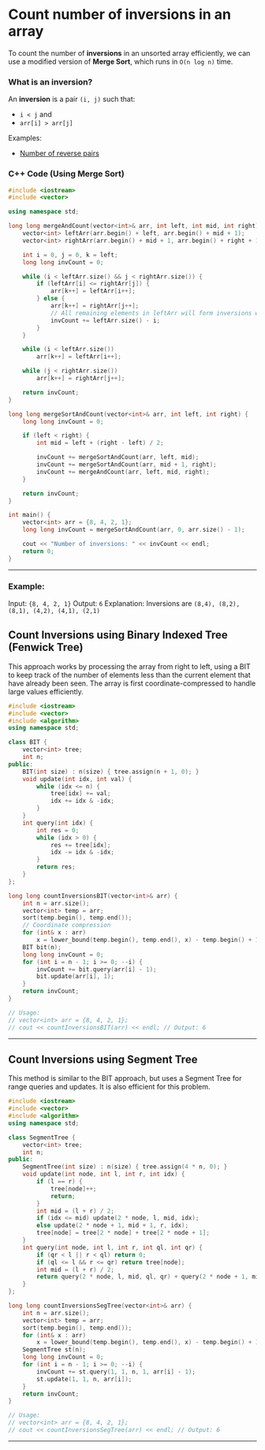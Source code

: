 # Count number of inversions in an array

To count the number of **inversions** in an unsorted array efficiently, we can use a modified version of **Merge Sort**, which runs in `O(n log n)` time.

### What is an inversion?

An **inversion** is a pair `(i, j)` such that:

- `i < j` and
- `arr[i] > arr[j]`

Examples:

- [Number of reverse pairs](https://leetcode.com/problems/reverse-pairs/description/)

### C++ Code (Using Merge Sort)

```cpp
#include <iostream>
#include <vector>

using namespace std;

long long mergeAndCount(vector<int>& arr, int left, int mid, int right) {
    vector<int> leftArr(arr.begin() + left, arr.begin() + mid + 1);
    vector<int> rightArr(arr.begin() + mid + 1, arr.begin() + right + 1);

    int i = 0, j = 0, k = left;
    long long invCount = 0;

    while (i < leftArr.size() && j < rightArr.size()) {
        if (leftArr[i] <= rightArr[j]) {
            arr[k++] = leftArr[i++];
        } else {
            arr[k++] = rightArr[j++];
            // All remaining elements in leftArr will form inversions with rightArr[j]
            invCount += leftArr.size() - i;
        }
    }

    while (i < leftArr.size())
        arr[k++] = leftArr[i++];

    while (j < rightArr.size())
        arr[k++] = rightArr[j++];

    return invCount;
}

long long mergeSortAndCount(vector<int>& arr, int left, int right) {
    long long invCount = 0;

    if (left < right) {
        int mid = left + (right - left) / 2;

        invCount += mergeSortAndCount(arr, left, mid);
        invCount += mergeSortAndCount(arr, mid + 1, right);
        invCount += mergeAndCount(arr, left, mid, right);
    }

    return invCount;
}

int main() {
    vector<int> arr = {8, 4, 2, 1};
    long long invCount = mergeSortAndCount(arr, 0, arr.size() - 1);

    cout << "Number of inversions: " << invCount << endl;
    return 0;
}
```

---

### Example:

Input: `{8, 4, 2, 1}`
Output: `6`
Explanation: Inversions are `(8,4), (8,2), (8,1), (4,2), (4,1), (2,1)`

## Count Inversions using Binary Indexed Tree (Fenwick Tree)

This approach works by processing the array from right to left, using a BIT to keep track of the number of elements less than the current element that have already been seen. The array is first coordinate-compressed to handle large values efficiently.

```cpp
#include <iostream>
#include <vector>
#include <algorithm>
using namespace std;

class BIT {
    vector<int> tree;
    int n;
public:
    BIT(int size) : n(size) { tree.assign(n + 1, 0); }
    void update(int idx, int val) {
        while (idx <= n) {
            tree[idx] += val;
            idx += idx & -idx;
        }
    }
    int query(int idx) {
        int res = 0;
        while (idx > 0) {
            res += tree[idx];
            idx -= idx & -idx;
        }
        return res;
    }
};

long long countInversionsBIT(vector<int>& arr) {
    int n = arr.size();
    vector<int> temp = arr;
    sort(temp.begin(), temp.end());
    // Coordinate compression
    for (int& x : arr)
        x = lower_bound(temp.begin(), temp.end(), x) - temp.begin() + 1;
    BIT bit(n);
    long long invCount = 0;
    for (int i = n - 1; i >= 0; --i) {
        invCount += bit.query(arr[i] - 1);
        bit.update(arr[i], 1);
    }
    return invCount;
}

// Usage:
// vector<int> arr = {8, 4, 2, 1};
// cout << countInversionsBIT(arr) << endl; // Output: 6
```

---

## Count Inversions using Segment Tree

This method is similar to the BIT approach, but uses a Segment Tree for range queries and updates. It is also efficient for this problem.

```cpp
#include <iostream>
#include <vector>
#include <algorithm>
using namespace std;

class SegmentTree {
    vector<int> tree;
    int n;
public:
    SegmentTree(int size) : n(size) { tree.assign(4 * n, 0); }
    void update(int node, int l, int r, int idx) {
        if (l == r) {
            tree[node]++;
            return;
        }
        int mid = (l + r) / 2;
        if (idx <= mid) update(2 * node, l, mid, idx);
        else update(2 * node + 1, mid + 1, r, idx);
        tree[node] = tree[2 * node] + tree[2 * node + 1];
    }
    int query(int node, int l, int r, int ql, int qr) {
        if (qr < l || r < ql) return 0;
        if (ql <= l && r <= qr) return tree[node];
        int mid = (l + r) / 2;
        return query(2 * node, l, mid, ql, qr) + query(2 * node + 1, mid + 1, r, ql, qr);
    }
};

long long countInversionsSegTree(vector<int>& arr) {
    int n = arr.size();
    vector<int> temp = arr;
    sort(temp.begin(), temp.end());
    for (int& x : arr)
        x = lower_bound(temp.begin(), temp.end(), x) - temp.begin() + 1;
    SegmentTree st(n);
    long long invCount = 0;
    for (int i = n - 1; i >= 0; --i) {
        invCount += st.query(1, 1, n, 1, arr[i] - 1);
        st.update(1, 1, n, arr[i]);
    }
    return invCount;
}

// Usage:
// vector<int> arr = {8, 4, 2, 1};
// cout << countInversionsSegTree(arr) << endl; // Output: 6
```

---
